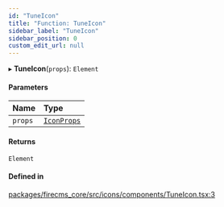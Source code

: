 ```yaml
---
id: "TuneIcon"
title: "Function: TuneIcon"
sidebar_label: "TuneIcon"
sidebar_position: 0
custom_edit_url: null
---
```


▸ **TuneIcon**(`props`): `Element`

#### Parameters

| Name | Type |
| :------ | :------ |
| `props` | [`IconProps`](../types/IconProps.md) |

#### Returns

`Element`

#### Defined in

[packages/firecms_core/src/icons/components/TuneIcon.tsx:3](https://github.com/FireCMSco/firecms/blob/d45f3739/packages/firecms_core/src/icons/components/TuneIcon.tsx#L3)
